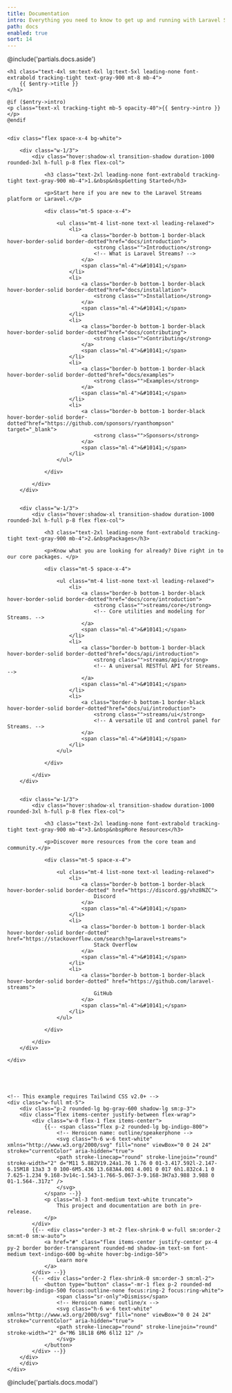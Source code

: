 ```yaml
---
title: Documentation
intro: Everything you need to know to get up and running with Laravel Streams.
path: docs
enabled: true
sort: 14
---
```


<!-- <div class="fancy-hero-five">
    <div class="bg-wrapper">
        <div class="container">
            <div class="text-center">
                <h1 class="heading">Find docs</h1>
                <p class="sub-heading space-xs">Find articles, help and advice for getting the most our of docall theme</p>
            </div>
            <div class="search-filter-form mt-30">
                <form action="#">
                    <input type="text" placeholder="Search Somthing..">
                    <button><img src="images/icon/54.svg" alt=""></button>
                    <select class="form-control" id="exampleFormControlSelect1">
                        <option>All</option>
                        <option>Layout</option>
                        <option>API</option>
                        <option>Doc</option>
                    </select>
                </form>
            </div>
        </div>
    </div>
</div> -->


<div class="flex">

@include('partials.docs.aside')

<div class="ls-doc__content w-3/4 flex-grow pb-16 px-16">
    
    <h1 class="text-4xl sm:text-6xl lg:text-5xl leading-none font-extrabold tracking-tight text-gray-900 mt-8 mb-4">
        {{ $entry->title }}
    </h1>
    
    @if ($entry->intro)
    <p class="text-xl tracking-tight mb-5 opacity-40">{{ $entry->intro }}</p>
    @endif

    
    <div class="flex space-x-4 bg-white">
    
        <div class="w-1/3">
            <div class="hover:shadow-xl transition-shadow duration-1000 rounded-3xl h-full p-8 flex flex-col">
            
                <h3 class="text-2xl leading-none font-extrabold tracking-tight text-gray-900 mb-4">1.&nbsp&nbspGetting Started</h3>
                
                <p>Start here if you are new to the Laravel Streams platform or Laravel.</p>

                <div class="mt-5 space-x-4">

                    <ul class="mt-4 list-none text-xl leading-relaxed">
                        <li>
                            <a class="border-b bottom-1 border-black hover-border-solid border-dotted"href="docs/introduction">
                                <strong class="">Introduction</strong>
                                <!-- What is Laravel Streams? -->
                            </a>
                            <span class="ml-4">&#10141;</span>
                        </li>
                        <li>
                            <a class="border-b bottom-1 border-black hover-border-solid border-dotted"href="docs/installation">
                                <strong class="">Installation</strong>
                            </a>
                            <span class="ml-4">&#10141;</span>
                        </li>
                        <li>
                            <a class="border-b bottom-1 border-black hover-border-solid border-dotted"href="docs/contributing">
                                <strong class="">Contributing</strong>
                            </a>
                            <span class="ml-4">&#10141;</span>
                        </li>
                        <li>
                            <a class="border-b bottom-1 border-black hover-border-solid border-dotted"href="docs/examples">
                                <strong class="">Examples</strong>
                            </a>
                            <span class="ml-4">&#10141;</span>
                        </li>
                        <li>
                            <a class="border-b bottom-1 border-black hover-border-solid border-dotted"href="https://github.com/sponsors/ryanthompson" target="_blank">
                                <strong class="">Sponsors</strong>
                            </a>
                            <span class="ml-4">&#10141;</span>
                        </li>
                    </ul>

                </div>

            </div>
        </div>


        <div class="w-1/3">
            <div class="hover:shadow-xl transition-shadow duration-1000 rounded-3xl h-full p-8 flex flex-col">

                <h3 class="text-2xl leading-none font-extrabold tracking-tight text-gray-900 mb-4">2.&nbspPackages</h3>
                
                <p>Know what you are looking for already? Dive right in to our core packages. </p>

                <div class="mt-5 space-x-4">

                    <ul class="mt-4 list-none text-xl leading-relaxed">
                        <li>
                            <a class="border-b bottom-1 border-black hover-border-solid border-dotted"href="docs/core/introduction">
                                <strong class="">streams/core</strong>
                                <!-- Core utilities and modeling for Streams. -->
                            </a>
                            <span class="ml-4">&#10141;</span>
                        </li>
                        <li>
                            <a class="border-b bottom-1 border-black hover-border-solid border-dotted"href="docs/api/introduction">
                                <strong class="">streams/api</strong>
                                <!-- A universal RESTful API for Streams. -->
                            </a>
                            <span class="ml-4">&#10141;</span>
                        </li>
                        <li>
                            <a class="border-b bottom-1 border-black hover-border-solid border-dotted"href="docs/ui/introduction">
                                <strong class="">streams/ui</strong>
                                <!-- A versatile UI and control panel for Streams. -->
                            </a>
                            <span class="ml-4">&#10141;</span>
                        </li>
                    </ul>

                </div>

            </div>
        </div>
        
    
        <div class="w-1/3">
            <div class="hover:shadow-xl transition-shadow duration-1000 rounded-3xl h-full p-8 flex flex-col">

                <h3 class="text-2xl leading-none font-extrabold tracking-tight text-gray-900 mb-4">3.&nbsp&nbspMore Resources</h3>

                <p>Discover more resources from the core team and community.</p>
                
                <div class="mt-5 space-x-4">

                    <ul class="mt-4 list-none text-xl leading-relaxed">
                        <li>
                            <a class="border-b bottom-1 border-black hover-border-solid border-dotted" href="https://discord.gg/vhz8NZC">
                                Discord
                            </a>
                            <span class="ml-4">&#10141;</span>
                        </li>
                        <li>
                            <a class="border-b bottom-1 border-black hover-border-solid border-dotted" href="https://stackoverflow.com/search?q=laravel+streams">
                                Stack Overflow
                            </a>
                            <span class="ml-4">&#10141;</span>
                        </li>
                        <li>
                            <a class="border-b bottom-1 border-black hover-border-solid border-dotted" href="https://github.com/laravel-streams">
                                GitHub
                            </a>
                            <span class="ml-4">&#10141;</span>
                        </li>
                    </ul>

                </div>

            </div>
        </div>

    </div>





    <!-- This example requires Tailwind CSS v2.0+ -->
    <div class="w-full mt-5">
        <div class="p-2 rounded-lg bg-gray-600 shadow-lg sm:p-3">
        <div class="flex items-center justify-between flex-wrap">
            <div class="w-0 flex-1 flex items-center">
                {{-- <span class="flex p-2 rounded-lg bg-indigo-800">
                    <!-- Heroicon name: outline/speakerphone -->
                    <svg class="h-6 w-6 text-white" xmlns="http://www.w3.org/2000/svg" fill="none" viewBox="0 0 24 24" stroke="currentColor" aria-hidden="true">
                    <path stroke-linecap="round" stroke-linejoin="round" stroke-width="2" d="M11 5.882V19.24a1.76 1.76 0 01-3.417.592l-2.147-6.15M18 13a3 3 0 100-6M5.436 13.683A4.001 4.001 0 017 6h1.832c4.1 0 7.625-1.234 9.168-3v14c-1.543-1.766-5.067-3-9.168-3H7a3.988 3.988 0 01-1.564-.317z" />
                    </svg>
                </span> --}}
                <p class="ml-3 font-medium text-white truncate">
                    This project and documentation are both in pre-release.
                </p>
            </div>
            {{-- <div class="order-3 mt-2 flex-shrink-0 w-full sm:order-2 sm:mt-0 sm:w-auto">
                <a href="#" class="flex items-center justify-center px-4 py-2 border border-transparent rounded-md shadow-sm text-sm font-medium text-indigo-600 bg-white hover:bg-indigo-50">
                    Learn more
                </a>
            </div> --}}
            {{-- <div class="order-2 flex-shrink-0 sm:order-3 sm:ml-2">
                <button type="button" class="-mr-1 flex p-2 rounded-md hover:bg-indigo-500 focus:outline-none focus:ring-2 focus:ring-white">
                    <span class="sr-only">Dismiss</span>
                    <!-- Heroicon name: outline/x -->
                    <svg class="h-6 w-6 text-white" xmlns="http://www.w3.org/2000/svg" fill="none" viewBox="0 0 24 24" stroke="currentColor" aria-hidden="true">
                    <path stroke-linecap="round" stroke-linejoin="round" stroke-width="2" d="M6 18L18 6M6 6l12 12" />
                    </svg>
                </button>
            </div> --}}
        </div>
        </div>
    </div>



    

</div>
</div>

@include('partials.docs.modal')
